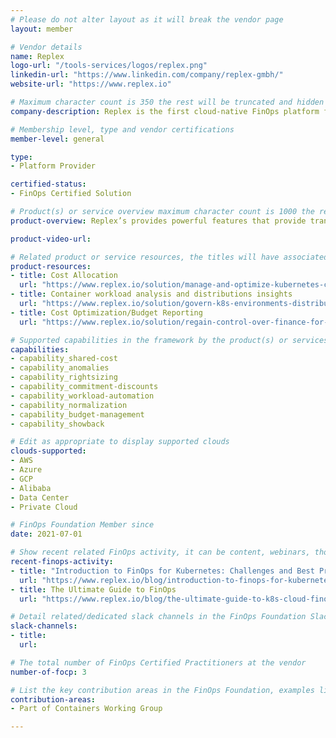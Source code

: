 ```yaml
---
# Please do not alter layout as it will break the vendor page
layout: member

# Vendor details
name: Replex
logo-url: "/tools-services/logos/replex.png"
linkedin-url: "https://www.linkedin.com/company/replex-gmbh/"
website-url: "https://www.replex.io"

# Maximum character count is 350 the rest will be truncated and hidden automatically on your page
company-description: Replex is the first cloud-native FinOps platform for Kubernetes, giving Finance and Engineering teams a unified, real-time view of their cost data and allowing fine grained cost control.

# Membership level, type and vendor certifications
member-level: general

type:
- Platform Provider

certified-status:
- FinOps Certified Solution

# Product(s) or service overview maximum character count is 1000 the rest will be truncated and hidden automatically on your page
product-overview: Replex’s provides powerful features that provide transparency and FinOps best practices, such as cost trend insights, resource optimization, collaborative insights, cost allocation clarity, show back and chargeback options, and budget management resources.

product-video-url:

# Related product or service resources, the titles will have associated URLs, e.g. product
product-resources:
- title: Cost Allocation
  url: "https://www.replex.io/solution/manage-and-optimize-kubernetes-cluster-costs"
- title: Container workload analysis and distributions insights
  url: "https://www.replex.io/solution/govern-k8s-environments-distributed-devops-teams-and-infrastructure"
- title: Cost Optimization/Budget Reporting
  url: "https://www.replex.io/solution/regain-control-over-finance-for-decentralized-it"

# Supported capabilities in the framework by the product(s) or services. Match the page-identifier per capability in order for the capability to show up on the vendor page.
capabilities:
- capability_shared-cost
- capability_anomalies
- capability_rightsizing
- capability_commitment-discounts
- capability_workload-automation
- capability_normalization
- capability_budget-management
- capability_showback

# Edit as appropriate to display supported clouds
clouds-supported:
- AWS
- Azure
- GCP
- Alibaba
- Data Center
- Private Cloud

# FinOps Foundation Member since
date: 2021-07-01

# Show recent related FinOps activity, it can be content, webinars, thought leadership and include external links
recent-finops-activity:
- title: "Introduction to FinOps for Kubernetes: Challenges and Best Practices"
  url: "https://www.replex.io/blog/introduction-to-finops-for-kubernetes-challenges-and-best-practices"
- title: The Ultimate Guide to FinOps
  url: "https://www.replex.io/blog/the-ultimate-guide-to-k8s-cloud-finops"

# Detail related/dedicated slack channels in the FinOps Foundation Slack
slack-channels:
- title:
  url:

# The total number of FinOps Certified Practitioners at the vendor
number-of-focp: 3

# List the key contribution areas in the FinOps Foundation, examples listed
contribution-areas:
- Part of Containers Working Group

---
```


